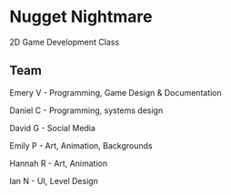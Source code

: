 # Nugget Nightmare

2D Game Development Class

## Team
Emery V - Programming, Game Design & Documentation

Daniel C - Programming, systems design

David G - Social Media

Emily P - Art, Animation, Backgrounds

Hannah R - Art, Animation

Ian N - UI, Level Design
